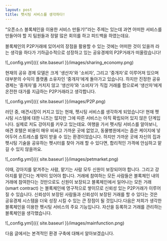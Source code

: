 ```yaml
---
layout: post
title: 펫시팅 서비스를 생각하다!
---
```


 “오픈소스 블록체인을 이용한 서비스 만들기!”라는 주제는 있는데 과연 어떠한 서비스를 만들어야 할 지 팀원들과 정말 많은 회의를 하고 피드백을 하였는데요. 

블록체인의 P2P거래에 있어서의 장점을 활용할 수 있는 것에는 어떠한 것이 있을까 라는 생각을 하다가 기하급수적으로 성장하고 있는 공유경제의 P2P거래가 떠올랐습니다!

![_config.yml]({{ site.baseurl }}/images/sharing_economy.png)

현재의 공유 경제 모델은 크게 '생산자'와 '소비자', 그리고 '중개자'로 이루어져 있으며 대부분의 수익이 플랫폼 소유자인 ‘중개자’에게 돌아가고 있습니다. 하지만 진정한 공유경제는 ‘중개자’를 거치지 않고 ‘생산자’와 ‘소비자’가 직접 거래를 함으로써 ‘생산자’에게 온전한 대가를 지급하는 P2P거래라고 생각합니다.

![_config.yml]({{ site.baseurl }}/images/P2P.png)

러던 중, 애견시장이 커지고 있는 현재, 펫시팅 서비스를 생각하게 되었습니다! 현재 펫시팅 시스템에 대한 니즈는 많지만 그에 따른 서비스는 아직 확립되어 있지 않은 단계입니다. 실제로 저도 강아지를 키우고 있는데요. 여행을 가서 펫시팅 서비스를 알아보니, 애견 호텔은 비용이 매우 비싸고 가까운 곳에 없었고, 동물병원에서는 좁은 케이지에 넣어두어 스트레스를 많이 받을 수 있는 환경이었습니다. 하지만 가까운 곳에 자신의 집과 펫시팅 기술을 공유하는 펫시터를 찾아 거래 할 수 있다면, 합리적인 가격에 안심하고 맡길 수 있지 않을까요. 

![_config.yml]({{ site.baseurl }}/images/petmarket.png)


이때, 강아지를 맡겨주는 사람, 맡기는 사람 모두 신원이 보장되어야 합니다. 그리고 강아지를 맡긴다는 계약이 있어야 합니다. 거래에 참여하는 모든 사람들은 블록체인 내의 거래에 참여한다는 것만으로도 신원이 보장되고 블록체인에서 일어나는 모든 거래(smart contract) 는 블록체인에 영구적으로 쌓이므로 신뢰성 있는 P2P거래가 이루어 질 수 있습니다. 신뢰성이 보장된 사람들과 신뢰성이 보장된 거래를 할 수 있다는 것은 공유경제 시스템을 더욱 성장 시킬 수 있는 큰 장점이 될 것입니다.다음은 저희가 생각한 블록체인을 이용한 펫시팅 서비스의 주요 기능입니다. 자산을 등록하고 거래를 관리하는 블록체인을 생각했습니다. 

![_config.yml]({{ site.baseurl }}/images/mainfunction.png)


다음 글에서는 본격적인 환경 구축에 대해서 알아보겠습니다. 
